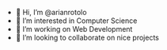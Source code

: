 - 👋 Hi, I’m @arianrotolo
- 👀 I’m interested in Computer Science
- 🌱 I’m working on Web Development
- 💞️ I’m looking to collaborate on nice projects

<!---
arianrotolo/arianrotolo is a ✨ special ✨ repository because its `README.md` (this file) appears on your GitHub profile.
You can click the Preview link to take a look at your changes.
--->
